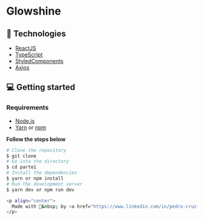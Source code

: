 # Glowshine

## 🚀 Technologies

- [ReactJS](https://reactjs.org/)
- [TypeScript](https://www.typescriptlang.org/)
- [StyledComponents](https://styled-components.com/)
- [Axios](https://axios-http.com/)


## 💻 Getting started

### Requirements

- [Node.js](https://nodejs.org/en/)
- [Yarn](https://classic.yarnpkg.com/) or [npm](https://www.npmjs.com/package/npm)

**Follow the steps below**

```bash
# Clone the repository
$ git clone 
# Go into the directory
$ cd parte1
# Install the dependencies
$ yarn or npm install
# Run the development server
$ yarn dev or npm run dev

<p align="center">
  Made with 💜&nbsp; by <a href="https://www.linkedin.com/in/pedro-cruz-a51b41191/">Pedro Cruz</a>
</p>